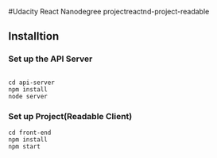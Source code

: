 #Udacity React Nanodegree projectreactnd-project-readable


## Installtion

### Set up the API Server

```

cd api-server
npm install
node server
```

### Set up Project(Readable Client)

```
cd front-end
npm install
npm start
```
